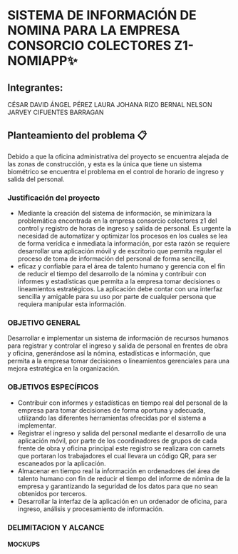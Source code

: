 # SISTEMA DE INFORMACIÓN DE NOMINA PARA LA EMPRESA CONSORCIO COLECTORES Z1- NOMIAPP✨
 ## Integrantes:
CÉSAR DAVID ÁNGEL PÉREZ
LAURA JOHANA RIZO BERNAL
NELSON JARVEY CIFUENTES BARRAGAN
## Planteamiento del problema 📋 
Debido a que la oficina administrativa del proyecto se encuentra alejada de las zonas de construcción, y esta es la única que tiene un sistema biométrico se encuentra el problema en el control de horario de ingreso y salida del personal.
### Justificación del proyecto
- Mediante la  creación del sistema de información, se minimizara la problemática encontrada en la empresa consorcio colectores z1 del control y registro de horas de ingreso y salida de personal. Es urgente la necesidad de automatizar y optimizar los procesos en los cuales se lea de forma verídica e inmediata la información, por esta razón se requiere desarrollar una aplicación móvil y de escritorio que permita regular el proceso de toma de información del personal de forma sencilla, 
- eficaz y confiable para el área de talento humano y gerencia con el fin de reducir el tiempo del desarrollo de la nómina y contribuir con informes y estadísticas que permita a la empresa tomar decisiones o lineamientos estratégicos. La aplicación debe contar con una interfaz sencilla y amigable para su uso por parte de cualquier persona que requiera manipular esta información.
### OBJETIVO GENERAL
Desarrollar e implementar un sistema de información de recursos humanos para registrar y controlar el ingreso y salida de personal en frentes de obra y oficina, generándose así la nómina, estadísticas e información, que permita a la empresa tomar decisiones o lineamientos gerenciales para una mejora estratégica en la organización.
### OBJETIVOS ESPECÍFICOS
- Contribuir con informes y estadísticas en tiempo real del personal de la empresa para tomar  decisiones de forma oportuna y adecuada, utilizando las diferentes herramientas ofrecidas por el sistema a implementar.
- Registrar el ingreso y salida del personal mediante el desarrollo de una aplicación móvil, por parte de los coordinadores de grupos de cada frente de obra y oficina principal este registro se realizara con carnets que portaran los trabajadores el cual llevara un código QR, para ser escaneados por la aplicación.
- Almacenar en tiempo real la información en ordenadores del área de talento humano con fin de reducir el tiempo del informe de nómina de la empresa y garantizando la seguridad de los datos para que no sean obtenidos por terceros.
- Desarrollar la interfaz de la aplicación en un ordenador de oficina, para ingreso, análisis y procesamiento de información.
### DELIMITACION Y ALCANCE
#### MOCKUPS






